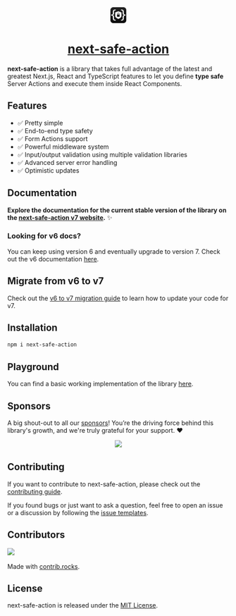 <div align="center">
  <img src="https://raw.githubusercontent.com/TheEdoRan/next-safe-action/main/assets/logo.png" alt="next-safe-action logo" width="36" height="36">
  <a href="https://github.com/TheEdoRan/next-safe-action"><h1>next-safe-action</h1></a>
</div>

**next-safe-action** is a library that takes full advantage of the latest and greatest Next.js, React and TypeScript features to let you define **type safe** Server Actions and execute them inside React Components.

## Features

- ✅ Pretty simple
- ✅ End-to-end type safety
- ✅ Form Actions support
- ✅ Powerful middleware system
- ✅ Input/output validation using multiple validation libraries
- ✅ Advanced server error handling
- ✅ Optimistic updates

## Documentation

**Explore the documentation for the current stable version of the library on the [next-safe-action v7 website](https://next-safe-action.dev).** ✨

### Looking for v6 docs?

You can keep using version 6 and eventually upgrade to version 7. Check out the v6 documentation [here](https://v6.next-safe-action.dev).

## Migrate from v6 to v7

Check out the [v6 to v7 migration guide](https://next-safe-action.dev/docs/migrations/v6-to-v7) to learn how to update your code for v7.

## Installation

```bash
npm i next-safe-action
```

## Playground

You can find a basic working implementation of the library [here](https://github.com/TheEdoRan/next-safe-action/tree/main/apps/playground).

## Sponsors

A big shout-out to all our [sponsors](https://github.com/sponsors/TheEdoRan)! You’re the driving force behind this library's growth, and we're truly grateful for your support. ❤️

<p align="center">
<a href="https://cdn.jsdelivr.net/gh/theedoran/sponsors-img/sponsorkit/sponsors.svg" target="_blank">
<img src="https://cdn.jsdelivr.net/gh/theedoran/sponsors-img/sponsorkit/sponsors.svg" />
</a>
</p>

## Contributing

If you want to contribute to next-safe-action, please check out the [contributing guide](https://github.com/TheEdoRan/next-safe-action/blob/main/CONTRIBUTING.md).

If you found bugs or just want to ask a question, feel free to open an issue or a discussion by following the [issue templates](https://github.com/TheEdoRan/next-safe-action/issues/new/choose).

## Contributors

<a href="https://github.com/TheEdoRan/next-safe-action/graphs/contributors">
  <img src="https://contrib.rocks/image?repo=TheEdoRan/next-safe-action" />
</a>

Made with [contrib.rocks](https://contrib.rocks).

## License

next-safe-action is released under the [MIT License](https://github.com/TheEdoRan/next-safe-action/blob/main/LICENSE).
